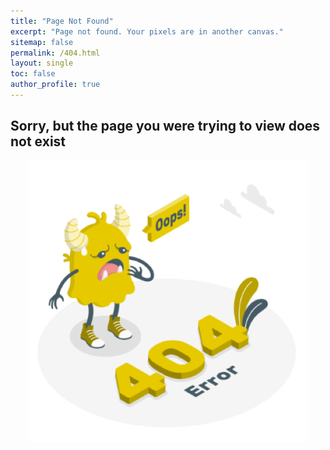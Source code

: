 ```yaml
---
title: "Page Not Found"
excerpt: "Page not found. Your pixels are in another canvas."
sitemap: false
permalink: /404.html
layout: single
toc: false
author_profile: true
---
```

## Sorry, but the page you were trying to view does not exist


<center><img src="/assets/images/error_page.png"></center>
